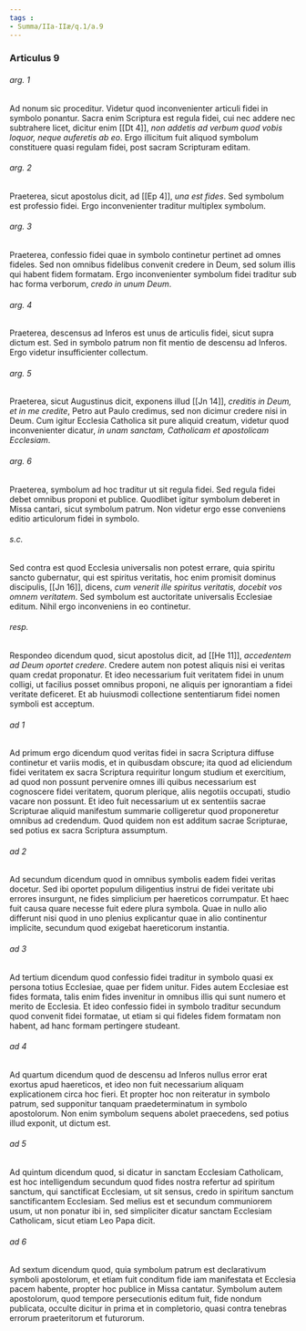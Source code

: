```yaml
---
tags : 
- Summa/IIa-IIæ/q.1/a.9
---
```


### Articulus 9

###### arg. 1
Ad nonum sic proceditur. Videtur quod inconvenienter articuli fidei in symbolo ponantur. Sacra enim Scriptura est regula fidei, cui nec addere nec subtrahere licet, dicitur enim [[Dt 4]], *non addetis ad verbum quod vobis loquor, neque auferetis ab eo*. Ergo illicitum fuit aliquod symbolum constituere quasi regulam fidei, post sacram Scripturam editam.

###### arg. 2
Praeterea, sicut apostolus dicit, ad [[Ep 4]], *una est fides*. Sed symbolum est professio fidei. Ergo inconvenienter traditur multiplex symbolum.

###### arg. 3
Praeterea, confessio fidei quae in symbolo continetur pertinet ad omnes fideles. Sed non omnibus fidelibus convenit credere in Deum, sed solum illis qui habent fidem formatam. Ergo inconvenienter symbolum fidei traditur sub hac forma verborum, *credo in unum Deum*.

###### arg. 4
Praeterea, descensus ad Inferos est unus de articulis fidei, sicut supra dictum est. Sed in symbolo patrum non fit mentio de descensu ad Inferos. Ergo videtur insufficienter collectum.

###### arg. 5
Praeterea, sicut Augustinus dicit, exponens illud [[Jn 14]], *creditis in Deum, et in me credite*, Petro aut Paulo credimus, sed non dicimur credere nisi in Deum. Cum igitur Ecclesia Catholica sit pure aliquid creatum, videtur quod inconvenienter dicatur, *in unam sanctam, Catholicam et apostolicam Ecclesiam*.

###### arg. 6
Praeterea, symbolum ad hoc traditur ut sit regula fidei. Sed regula fidei debet omnibus proponi et publice. Quodlibet igitur symbolum deberet in Missa cantari, sicut symbolum patrum. Non videtur ergo esse conveniens editio articulorum fidei in symbolo.

###### s.c.
Sed contra est quod Ecclesia universalis non potest errare, quia spiritu sancto gubernatur, qui est spiritus veritatis, hoc enim promisit dominus discipulis, [[Jn 16]], dicens, *cum venerit ille spiritus veritatis, docebit vos omnem veritatem*. Sed symbolum est auctoritate universalis Ecclesiae editum. Nihil ergo inconveniens in eo continetur.

###### resp.
Respondeo dicendum quod, sicut apostolus dicit, ad [[He 11]], *accedentem ad Deum oportet credere*. Credere autem non potest aliquis nisi ei veritas quam credat proponatur. Et ideo necessarium fuit veritatem fidei in unum colligi, ut facilius posset omnibus proponi, ne aliquis per ignorantiam a fidei veritate deficeret. Et ab huiusmodi collectione sententiarum fidei nomen symboli est acceptum.

###### ad 1
Ad primum ergo dicendum quod veritas fidei in sacra Scriptura diffuse continetur et variis modis, et in quibusdam obscure; ita quod ad eliciendum fidei veritatem ex sacra Scriptura requiritur longum studium et exercitium, ad quod non possunt pervenire omnes illi quibus necessarium est cognoscere fidei veritatem, quorum plerique, aliis negotiis occupati, studio vacare non possunt. Et ideo fuit necessarium ut ex sententiis sacrae Scripturae aliquid manifestum summarie colligeretur quod proponeretur omnibus ad credendum. Quod quidem non est additum sacrae Scripturae, sed potius ex sacra Scriptura assumptum.

###### ad 2
Ad secundum dicendum quod in omnibus symbolis eadem fidei veritas docetur. Sed ibi oportet populum diligentius instrui de fidei veritate ubi errores insurgunt, ne fides simplicium per haereticos corrumpatur. Et haec fuit causa quare necesse fuit edere plura symbola. Quae in nullo alio differunt nisi quod in uno plenius explicantur quae in alio continentur implicite, secundum quod exigebat haereticorum instantia.

###### ad 3
Ad tertium dicendum quod confessio fidei traditur in symbolo quasi ex persona totius Ecclesiae, quae per fidem unitur. Fides autem Ecclesiae est fides formata, talis enim fides invenitur in omnibus illis qui sunt numero et merito de Ecclesia. Et ideo confessio fidei in symbolo traditur secundum quod convenit fidei formatae, ut etiam si qui fideles fidem formatam non habent, ad hanc formam pertingere studeant.

###### ad 4
Ad quartum dicendum quod de descensu ad Inferos nullus error erat exortus apud haereticos, et ideo non fuit necessarium aliquam explicationem circa hoc fieri. Et propter hoc non reiteratur in symbolo patrum, sed supponitur tanquam praedeterminatum in symbolo apostolorum. Non enim symbolum sequens abolet praecedens, sed potius illud exponit, ut dictum est.

###### ad 5
Ad quintum dicendum quod, si dicatur in sanctam Ecclesiam Catholicam, est hoc intelligendum secundum quod fides nostra refertur ad spiritum sanctum, qui sanctificat Ecclesiam, ut sit sensus, credo in spiritum sanctum sanctificantem Ecclesiam. Sed melius est et secundum communiorem usum, ut non ponatur ibi in, sed simpliciter dicatur sanctam Ecclesiam Catholicam, sicut etiam Leo Papa dicit.

###### ad 6
Ad sextum dicendum quod, quia symbolum patrum est declarativum symboli apostolorum, et etiam fuit conditum fide iam manifestata et Ecclesia pacem habente, propter hoc publice in Missa cantatur. Symbolum autem apostolorum, quod tempore persecutionis editum fuit, fide nondum publicata, occulte dicitur in prima et in completorio, quasi contra tenebras errorum praeteritorum et futurorum.

